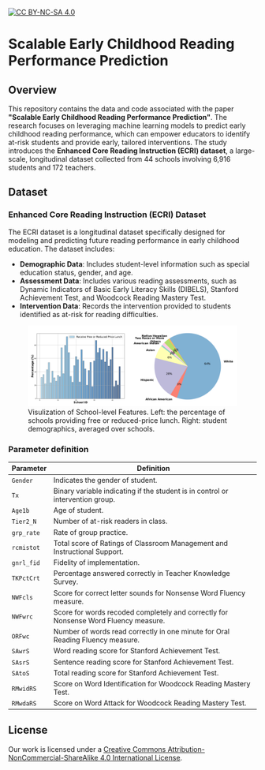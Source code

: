 [![CC BY-NC-SA 4.0][cc-by-nc-sa-shield]][cc-by-nc-sa]  

[cc-by-nc-sa]: http://creativecommons.org/licenses/by-nc-sa/4.0/  
[cc-by-nc-sa-shield]: https://img.shields.io/badge/License-CC%20BY--NC--SA%204.0-lightgrey.svg  

# Scalable Early Childhood Reading Performance Prediction

## Overview

This repository contains the data and code associated with the paper **"Scalable Early Childhood Reading Performance Prediction"**. The research focuses on leveraging machine learning models to predict early childhood reading performance, which can empower educators to identify at-risk students and provide early, tailored interventions. The study introduces the **Enhanced Core Reading Instruction (ECRI) dataset**, a large-scale, longitudinal dataset collected from 44 schools involving 6,916 students and 172 teachers.

## Dataset

### Enhanced Core Reading Instruction (ECRI) Dataset

The ECRI dataset is a  longitudinal dataset specifically designed for modeling and predicting future reading performance in early childhood education. The dataset includes:

- **Demographic Data**: Includes student-level information such as special education status, gender, and age.
- **Assessment Data**: Includes various reading assessments, such as Dynamic Indicators of Basic Early Literacy Skills (DIBELS), Stanford Achievement Test, and Woodcock Reading Mastery Test.
- **Intervention Data**: Records the intervention provided to students identified as at-risk for reading difficulties.

<figure>
  <img
  src="assets/school-level-fe.png"
  alt="School-level Features.">
  <figcaption>Visulization of School-level Features. Left: the percentage of schools providing free or reduced-price lunch. Right: student demographics, averaged over schools.</figcaption>
</figure>

### Parameter definition
| Parameter                    | Definition                                                                                  |
|------------------------------|---------------------------------------------------------------------------------------------|
| `Gender`                     | Indicates the gender of student.                                                            |
| `Tx`                         | Binary variable indicating if the student is in control or intervention group.              |
| `Age1b`                      | Age of student.                                                                             |
| `Tier2_N`                    | Number of at-risk readers in class.                                                         |
| `grp_rate`                   | Rate of group practice.                                                                     |
| `rcmistot`                   | Total score of Ratings of Classroom Management and Instructional Support.                   |
| `gnrl_fid`                   | Fidelity of implementation.                                                                 |
| `TKPctCrt`                   | Percentage answered correctly in Teacher Knowledge Survey.                                  |
| `NWFcls`                     | Score for correct letter sounds for Nonsense Word Fluency measure.                          |
| `NWFwrc`                     | Score for words recoded completely and correctly for Nonsense Word Fluency measure.         |
| `ORFwc`                      | Number of words read correctly in one minute for Oral Reading Fluency measure.              |
| `SAwrS`                      | Word reading score for Stanford Achievement Test.                                           |
| `SAsrS`                      | Sentence reading score for Stanford Achievement Test.                                       |
| `SAtoS`                      | Total reading score for Stanford Achievement Test.                                          |
| `RMwidRS`                    | Score on Word Identification for Woodcock Reading Mastery Test.                             |
| `RMwdaRS`                    | Score on Word Attack for Woodcock Reading Mastery Test.                                     |



## License
Our work is licensed under a [Creative Commons Attribution-NonCommercial-ShareAlike 4.0 International License][cc-by-nc-sa].  
